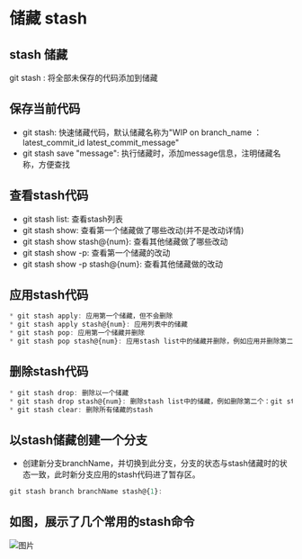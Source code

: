 # 储藏 stash

## stash 储藏

git stash : 将全部未保存的代码添加到储藏

## 保存当前代码

* git stash: 快速储藏代码，默认储藏名称为"WIP on branch_name ： latest_commit_id latest_commit_message"
* git stash save "message": 执行储藏时，添加message信息，注明储藏名称，方便查找

## 查看stash代码

* git stash list: 查看stash列表
* git stash show: 查看第一个储藏做了哪些改动(并不是改动详情)
* git stash show stash@{num}: 查看其他储藏做了哪些改动
* git stash show -p: 查看第一个储藏的改动
* git stash show -p stash@{num}: 查看其他储藏做的改动

## 应用stash代码

```javascript
* git stash apply: 应用第一个储藏，但不会删除
* git stash apply stash@{num}: 应用列表中的储藏
* git stash pop: 应用第一个储藏并删除
* git stash pop stash@{num}: 应用stash list中的储藏并删除，例如应用并删除第二个：git stash pop stash@{1}

```

## 删除stash代码

```javascript
* git stash drop: 删除以一个储藏
* git stash drop stash@{num}: 删除stash list中的储藏，例如删除第二个：git stash drop stash@{1}
* git stash clear: 删除所有储藏的stash
```

## 以stash储藏创建一个分支

* 创建新分支branchName，并切换到此分支，分支的状态与stash储藏时的状态一致，此时新分支应用的stash代码进了暂存区。

```javascript
git stash branch branchName stash@{1}:
```

## 如图，展示了几个常用的stash命令

![图片](https://p1-jj.byteimg.com/tos-cn-i-t2oaga2asx/gold-user-assets/2020/1/20/16fc106c4d7d05c8~tplv-t2oaga2asx-zoom-in-crop-mark:4536:0:0:0.awebp)
